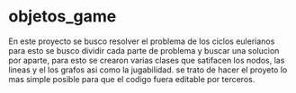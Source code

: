 # objetos_game
En este proyecto se busco resolver el problema de los ciclos eulerianos
para esto se busco dividir cada parte de problema y buscar una solucion por aparte, para esto se crearon varias clases que satifacen los nodos, las lineas y el los grafos asi como la jugabilidad. 
se trato de hacer el proyeto lo mas simple posible para que el codigo fuera editable por terceros.
